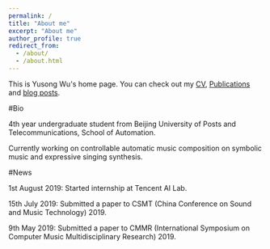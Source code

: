 ```yaml
---
permalink: /
title: "About me"
excerpt: "About me"
author_profile: true
redirect_from: 
  - /about/
  - /about.html
---
```


This is Yusong Wu's home page. You can check out my [CV](https://lukewys.github.io/cv/), [Publications](https://lukewys.github.io/publications/) and [blog posts](https://lukewys.github.io/year-archive/).

#Bio

4th year undergraduate student from Beijing University of Posts and Telecommunications, School of Automation.

Currently working on controllable automatic music composition on symbolic music and expressive singing synthesis.

#News

1st August 2019: Started internship at Tencent AI Lab.

15th July 2019: Submitted a paper to CSMT (China Conference on Sound and Music Technology) 2019.

9th May 2019: Submitted a paper to CMMR (International Symposium on Computer Music Multidisciplinary Research) 2019.
